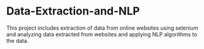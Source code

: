 # Data-Extraction-and-NLP
This project includes extraction of data from online websites using selenium and analyzing data extracted from websites and applying NLP algorithms to the data.
